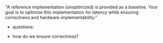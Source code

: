 "A reference implementation (unoptimized) is provided as a baseline. Your goal is to optimize this implementation for latency while ensuring correctness and hardware implementability."

- questions:

- how do we ensure correctness?
